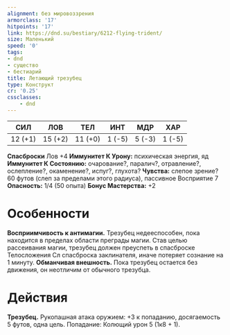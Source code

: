 ```yaml
---
alignment: без мировоззрения
armorclass: '17'
hitpoints: '17'
link: https://dnd.su/bestiary/6212-flying-trident/
size: Маленький
speed: '0'
tags:
- dnd
- существо
- бестиарий
title: Летающий трезубец
type: Конструкт
cr: '0.25'
cssclasses:
    - dnd
---
```



| СИЛ | ЛОВ | ТЕЛ | ИНТ | МДР | ХАР |
|---|---|---|---|---|---|
| 12 (+1) | 15 (+2) | 11 (+0) | 1 (-5) | 5 (-3) | 1 (-5) |
**Спасброски** Лов +4
**Иммунитет К Урону:** психическая энергия, яд
**Иммунитет К Состоянию:** очарование?, паралич?, отравление?, ослепление?, окаменение?, испуг?, глухота?
**Чувства:** слепое зрение? 60 футов (слеп за пределами этого радиуса), пассивное Восприятие 7
**Опасность:** 1/4 (50 опыта)
**Бонус Мастерства:** +2


# Особенности
**Восприимчивость к антимагии.** Трезубец недееспособен, пока находится в пределах области преграды магии. Став целью рассеивания магии, трезубец должен преуспеть в спасброске Телосложения Сл спасброска заклинателя, иначе потеряет сознание на 1 минуту.
**Обманчивая внешность.** Пока трезубец остается без движения, он неотличим от обычного трезубца.


# Действия
**Трезубец.** Рукопашная атака оружием: +3 к попаданию, досягаемость 5 футов, одна цель. Попадание: Колющий урон 5 (1к8 + 1).